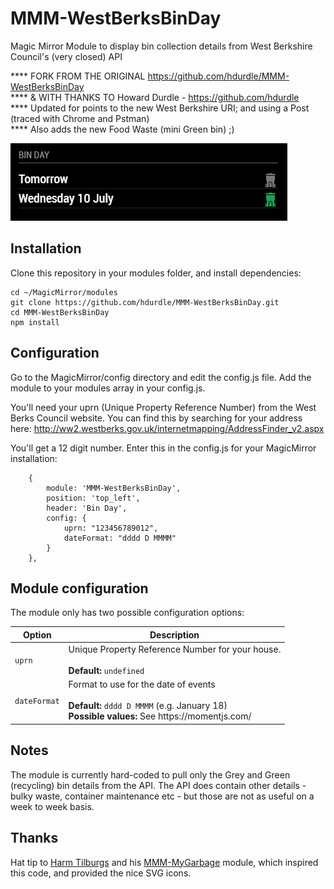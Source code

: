 # MMM-WestBerksBinDay
Magic Mirror Module to display bin collection details from West Berkshire Council's (very closed) API


**** FORK FROM THE ORIGINAL https://github.com/hdurdle/MMM-WestBerksBinDay<br>
**** & WITH THANKS TO Howard Durdle - https://github.com/hdurdle<br>
**** Updated for points to the new West Berkshire URI; and using a Post (traced with Chrome and Pstman)<br>
**** Also adds the new Food Waste (mini Green bin) ;)<br>


![Screenshot](screenshot.png "Screenshot")

## Installation

Clone this repository in your modules folder, and install dependencies:

    cd ~/MagicMirror/modules 
    git clone https://github.com/hdurdle/MMM-WestBerksBinDay.git
    cd MMM-WestBerksBinDay
    npm install 


## Configuration

Go to the MagicMirror/config directory and edit the config.js file. Add the module to your modules array in your config.js.

You'll need your uprn (Unique Property Reference Number) from the West Berks Council website. You can find this by searching for your address here: http://ww2.westberks.gov.uk/internetmapping/AddressFinder_v2.aspx

You'll get a 12 digit number. Enter this in the config.js for your MagicMirror installation:

        {
            module: 'MMM-WestBerksBinDay',
            position: 'top_left',
            header: 'Bin Day',
            config: {
                uprn: "123456789012",
                dateFormat: "dddd D MMMM"
            }
        },

## Module configuration
The module only has two possible configuration options:

<table>
  <thead>
    <tr>
      <th>Option</th>
      <th>Description</th>
    </tr>
  </thead>
  <tbody>
    <tr>
      <td><code>uprn</code></td>
      <td>Unique Property Reference Number for your house.<br /><br /><strong>Default: </strong><code>undefined</code></td>
    </tr>
    <tr>
      <td><code>dateFormat</code></td>
      <td>Format to use for the date of events <br /><br /><strong>Default: </strong><code>dddd D MMMM</code> (e.g. January 18)<br /><strong>Possible values: </strong>See https://momentjs.com/</td>
    </tr>
  </tbody>
</table>

## Notes

The module is currently hard-coded to pull only the Grey and Green (recycling) bin details from the API. The API does contain other details - bulky waste, container maintenance etc - but those are not as useful on a week to week basis.

## Thanks

Hat tip to [Harm Tilburgs](https://github.com/htilburgs) and his [MMM-MyGarbage](https://github.com/htilburgs/MMM-MyGarbage) module, which inspired this code, and provided the nice SVG icons.